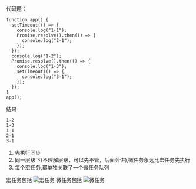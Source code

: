 代码题：
```(JavaScript)
function app() {
  setTimeout(() => {
    console.log("1-1");
    Promise.resolve().then(() => {
      console.log("2-1");
    });
  });
  console.log("1-2");
  Promise.resolve().then(() => {
    console.log("1-3");
    setTimeout(() => {
      console.log("3-1");
    });
  });
}
app();
```

结果
```
1-2
1-3
1-1
2-1
3-1
```

1. 先执行同步
2. 同一层级下(不理解层级，可以先不管，后面会讲),微任务永远比宏任务先执行
3. 每个宏任务,都单独关联了一个微任务队列


宏任务包括
![宏任务](http://www.yoloworld.site:3000/blogpng/%E5%AE%8F%E4%BB%BB%E5%8A%A1.png)
微任务包括
![微任务](http://www.yoloworld.site:3000/blogpng/%E5%BE%AE%E4%BB%BB%E5%8A%A1.png)